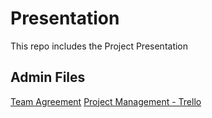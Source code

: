 # Presentation
This repo includes the Project Presentation

## Admin Files

[Team Agreement](https://docs.google.com/document/d/1Uo6EkgsBILptsAxubfj1jQ9lXh5bkb1Lna3rehEdlH8/edit?usp=sharing)
[Project Management - Trello](https://trello.com/b/T7ewbmgw/ops201-team-4)

